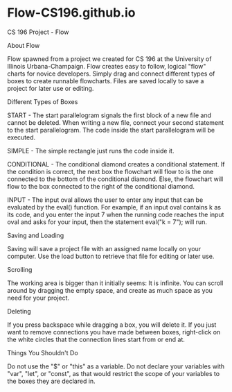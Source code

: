 # Flow-CS196.github.io
CS 196 Project - Flow

About Flow

  Flow spawned from a project we created for CS 196 at the University of Illinois Urbana-Champaign. Flow creates easy to follow, logical "flow" charts for novice developers. Simply drag and connect different types of boxes to create runnable flowcharts. Files are saved locally to save a project for later use or editing. 

Different Types of Boxes

START - The start parallelogram signals the first block of a new file and cannot be deleted. When writing a new file, connect your second statement to the start parallelogram. The code inside the start parallelogram will be executed.

SIMPLE - The simple rectangle just runs the code inside it.

CONDITIONAL - The conditional diamond creates a conditional statement. If the condition is correct, the next box the flowchart will flow to is the one connected to the bottom of the conditional diamond. Else, the flowchart will flow to the box connected to the right of the conditional diamond.

INPUT - The input oval allows the user to enter any input that can be evaluated by the eval() function. For example, if an input oval contains k as its code, and you enter the input 7 when the running code reaches the input oval and asks for your input, then the statement eval("k = 7"); will run.

Saving and Loading

  Saving will save a project file with an assigned name locally on your computer. Use the load button to retrieve that file for editing or later use.
  
Scrolling

  The working area is bigger than it initially seems: It is infinite. You can scroll around by dragging the empty space, and create as much space as you need for your project.
  
Deleting

  If you press backspace while dragging a box, you will delete it. If you just want to remove connections you have made between boxes, right-click on the white circles that the connection lines start from or end at.
  
Things You Shouldn't Do

  Do not use the "$" or "this" as a variable.
  Do not declare your variables with "var", "let", or "const", as that would restrict the scope of your variables to the boxes they are declared in.
  
